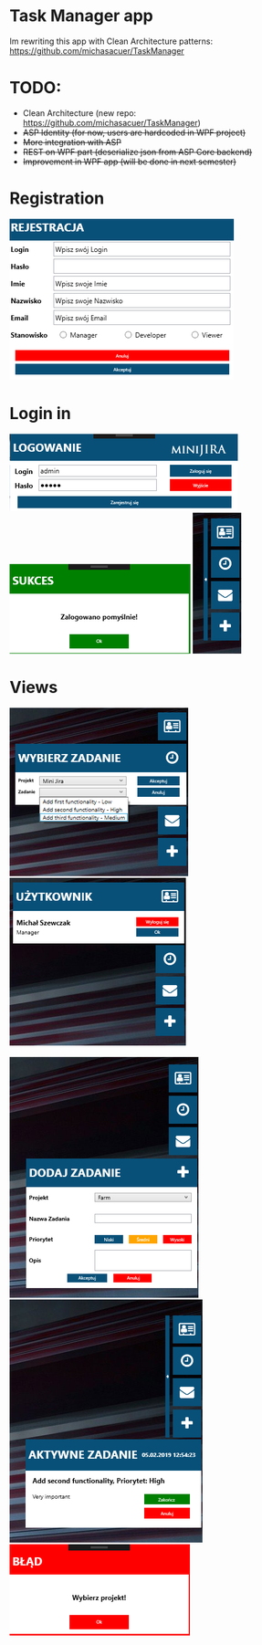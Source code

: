 # Task Manager app

Im rewriting this app with Clean Architecture patterns:
https://github.com/michasacuer/TaskManager

# TODO:
- Clean Architecture (new repo: https://github.com/michasacuer/TaskManager)
- ~~ASP Identity (for now, users are hardcoded in WPF project)~~
- ~~More integration with ASP~~
- ~~REST on WPF part (deserialize json from ASP Core backend)~~
- ~~Improvement in WPF app (will be done in next semester)~~

# Registration
![My image](https://github.com/michasacuer/TaskManager-edu/blob/master/TaskManager-wpf/photos/3.PNG)
# Login in
![My image](https://github.com/michasacuer/TaskManager-edu/blob/master/TaskManager-wpf/photos/1.PNG) ![My image](https://github.com/michasacuer/TaskManager-edu/blob/master/TaskManager-wpf/photos/4.PNG) ![My image](https://github.com/michasacuer/TaskManager-edu/blob/master/TaskManager-wpf/photos/2.PNG)
# Views
![My image](https://github.com/michasacuer/TaskManager-edu/blob/master/TaskManager-wpf/photos/5.PNG) ![My image](https://github.com/michasacuer/TaskManager-edu/blob/master/TaskManager-wpf/photos/6.PNG) <br /> <br />
![My image](https://github.com/michasacuer/TaskManager-edu/blob/master/TaskManager-wpf/photos/7.PNG) ![My image](https://github.com/michasacuer/TaskManager-edu/blob/master/TaskManager-wpf/photos/8.PNG) ![My image](https://github.com/michasacuer/TaskManager-edu/blob/master/TaskManager-wpf/photos/9.PNG)


